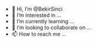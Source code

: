 - 👋 Hi, I’m @BekirSinci
- 👀 I’m interested in ...
- 🌱 I’m currently learning ...
- 💞️ I’m looking to collaborate on ...
- 📫 How to reach me ...

<!---
BekirSinci/BekirSinci is a ✨ special ✨ repository because its `README.md` (this file) appears on your GitHub profile.
You can click the Preview link to take a look at your changes.
--->
